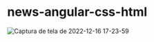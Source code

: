# news-angular-css-html


![Captura de tela de 2022-12-16 17-23-59](https://user-images.githubusercontent.com/117552601/208183075-03b8a99f-7447-412c-b7d4-77198a47fa0e.png)
